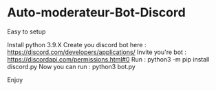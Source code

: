 # Auto-moderateur-Bot-Discord

Easy to setup 

Install python 3.9.X
Create you discord bot here : https://discord.com/developers/applications/
Invite you're bot : https://discordapi.com/permissions.html#0
Run : python3 -m pip install discord.py
Now you can run : python3 bot.py

Enjoy
